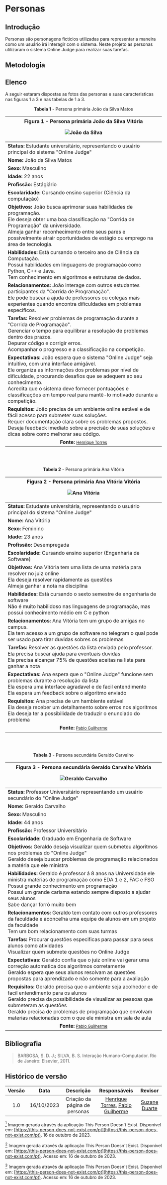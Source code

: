# **Personas**

## Introdução

Personas são personagens ficticios utilizadas para representar a maneira como um usuário irá interagir com o sistema. Neste projeto as personas utilizaram o sistema Online Judge para realizar suas tarefas.

## Metodologia

## Elenco

A seguir estaram dispostas as fotos das personas e suas caracteristicas nas figuras 1 a 3 e nas tabelas de 1 a 3.

<center><b>Tabela 1</b> - Persona primária João da Silva Matos</center>

|<center>**Figura 1** - Persona primária João da Silva Vitória<br><font><figure markdown>![João da Silva](../assets/images/persona1.png)<a id="imagem1"></a>|
|---|
|**Status:** Estudante universitário, representando o usuário principal do sistema "Online Judge"|
|**Nome:** João da Silva Matos|
|**Sexo:** Masculino|
|**Idade:** 22 anos|
|**Profissão:** Estágiário|
|**Escolaridade:** Cursando ensino superior (Ciência da computação)|
|**Objetivos:** João busca aprimorar suas habilidades de programação.<br>Ele deseja obter uma boa classificação na "Corrida de Programação" da universidade.<br>Almeja ganhar reconhecimento entre seus pares e possivelmente atrair oportunidades de estágio ou emprego na área de tecnologia.|
|**Habilidades:** Está cursando o terceiro ano de Ciência da Computação.<br>Possui habilidades em linguagens de programação como Python, C++ e Java.<br>Tem conhecimento em algoritmos e estruturas de dados.|
|**Relacionamentos:** João interage com outros estudantes participantes da "Corrida de Programação".<br>Ele pode buscar a ajuda de professores ou colegas mais experientes quando encontra dificuldades em problemas específicos.|
|**Tarefas:** Resolver problemas de programação durante a "Corrida de Programação".<br>Gerenciar o tempo para equilibrar a resolução de problemas dentro dos prazos.<br>Depurar código e corrigir erros.<br> Acompanhar o progresso e a classificação na competição.|
|**Expectativas:** João espera que o sistema "Online Judge" seja intuitivo, com uma interface amigável.<br>Ele organiza as informações dos problemas por nível de dificuldade, procurando desafios que se adequem ao seu conhecimento.<br>Acredita que o sistema deve fornecer pontuações e classificações em tempo real para mantê-lo motivado durante a competição.|
|**Requisitos:** João precisa de um ambiente online estável e de fácil acesso para submeter suas soluções.<br> Requer documentação clara sobre os problemas propostos.<br> Deseja feedback imediato sobre a precisão de suas soluções e dicas sobre como melhorar seu código.|
|<center><b>Fonte:</b> <a href="https://github.com/henriqtorresl" style="font-size: small;">Henrique Torres</a></center>|
<br><br>

<center><b>Tabela 2</b> - Persona primária Ana Vitória</center>

|<center>**Figura 2** - Persona primária Ana Vitória Vitória<br><font><figure markdown>![Ana Vitória](../assets/images/persona2.png)<a id="imagem2"></a>|
|---|
|**Status:** Estudante universitária, representando o usuário principal do sistema "Online Judge"|
|**Nome:** Ana Vitória|
|**Sexo:** Feminino|
|**Idade:** 23 anos|
|**Profissão:** Desempregada|
|**Escolaridade:** Cursando ensino superior (Engenharia de Software)|
|**Objetivos:** Ana Vitória tem uma lista de uma matéria para resolver no juiz online<br>Ela deseja resolver rapidamente as questões<br>Almeja ganhar a nota na disciplina|
|**Habilidades:** Está cursando o sexto semestre de engenharia de software<br>Não é muito habilidoso nas linguagens de programação, mas possui conhecimento médio em C e python|
|**Relacionamentos:** Ana Vitória tem um grupo de amigas no campus.<br>Ela tem acesso a um grupo de software no telegram o qual pode ser usado para tirar duvidas sobres os problemas|
|**Tarefas:** Resolver as questões da lista enviada pelo professor.<br>Ela precisa buscar ajuda para eventuais duvidas<br>Ela precisa alcançar 75% de questões aceitas na lista para ganhar a nota|
|**Expectativas:** Ana espera que o "Online Judge" funcione sem problemas durante a resolução da lista<br>Ela espera uma interface agradavel e de facil entendimento<br>Ela espera um feedback sobre o algoritmo enviado|
|**Requisitos:** Ana precisa de um hambiente estável<br> Ela deseja receber um detalhamento sobre erros nos algoritmos<br> Ela deseja ter a possibilidade de traduzir o enunciado do problema|
|<center><b>Fonte:</b> <a href="https://github.com/PabloGJBS" style="font-size: small;">Pablo Guilherme</a></center>|
<br><br>

<center><b>Tabela 3</b> - Persona secundária Geraldo Carvalho</center>

|<center>**Figura 3** - Persona secundária Geraldo Carvalho Vitória<br><font><figure markdown>![Geraldo Carvalho](../assets/images/persona3.png)<a id="imagem3"></a>|
|---|
|**Status:** Professor Universitário representando um usuário secundário do "Online Judge"|
|**Nome:** Geraldo Carvalho|
|**Sexo:** Masculino|
|**Idade:**  44 anos|
|**Profissão:** Professor Universitário|
|**Escolaridade:** Graduado em Engenharia de Software|
|**Objetivos:** Geraldo deseja visualizar quem submeteu algoritmos nos problemas do "Online Judge"<br> Geraldo deseja buscar problemas de programação relacionados a matéria que ele ministra|
|**Habilidades:** Geraldo é professor á 8 anos na Universidade ele ministra matérias de programação como EDA 1 e 2, FAC e FSO<br>Possui grande conhecimento em programação<br>Possui um grande carisma estando sempre disposto a ajudar seus alunos<br>Sabe dançar forró muito bem|
|**Relacionamentos:** Geraldo tem contato com outros professores da faculdade e aconcelha uma equipe de alunos em um projeto da faculdade<br>Tem um bom relacionamento com suas turmas|
|**Tarefas:** Procurar questões especificas para passar para seus alunos como atividades<br>Visualizar quem submete questões no Online Judge|
|**Expectativas:** Geraldo confia que o juiz online vai gerar uma correção automatica dos algoritmos corretamente<br> Geraldo espera que seus alunos resolvam as questões propostas para aprendizado e não somente para a avaliação|
|**Requisitos:** Geraldo precisa que o ambiente seja acolhedor e de facil entendimento para os alunos<br> Geraldo precisa da possibilidade de visualizar as pessoas que submeteram as questões<br> Geraldo precisa de problemas de programação que envolvam materias relacionadas com o que ele ministra em sala de aula|
|<center><b>Fonte:</b> <a href="https://github.com/PabloGJBS" style="font-size: small;">Pablo Guilherme</a></center>|

## Bibliografia

> BARBOSA, S. D. J.; SILVA, B. S. Interação Humano-Computador. Rio de Janeiro: Elsevier, 2011.

## Histórico de versão

| Versão |    Data    |                  Descrição                   |         Responsáveis          |    Revisor    |
| :----: | :--------: | :------------------------------------------: | :---------------------------: | :-----------: |
|  1.0   | 16/10/2023 | Criação da página de personas | [Henrique Torres](https://github.com/henriqtorresl), [Pablo Guilherme](https://github.com/PabloGJBS)| [Suzane Duarte](https://github.com/suzaneduarte) |

[<sup>1</sup>](#imagem1) Imagem gerada através da aplicação This Person Doesn't Exist. Disponível em: [https://this-person-does-not-exist.com/pt](https://this-person-does-not-exist.com/pt). 16 de outubro de 2023.

[<sup>2</sup>](#imagem2) Imagem gerada através da aplicação This Person Doesn't Exist. Disponível em: [https://this-person-does-not-exist.com/pt](https://this-person-does-not-exist.com/pt). Acesso em: 16 de outubro de 2023.

[<sup>3</sup>](#imagem3) Imagem gerada através da aplicação This Person Doesn't Exist. Disponível em: [https://this-person-does-not-exist.com/pt](https://this-person-does-not-exist.com/pt). Acesso em: 16 de outubro de 2023.
